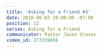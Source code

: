 ```yaml
---
title: 'Asking for a Friend #3'
date: 2018-06-03 10:00:00 -07:00
position: 12
series: Asking for a Friend
communicator: Pastor Jason Graves
vimeo_id: 273339656
---
```


